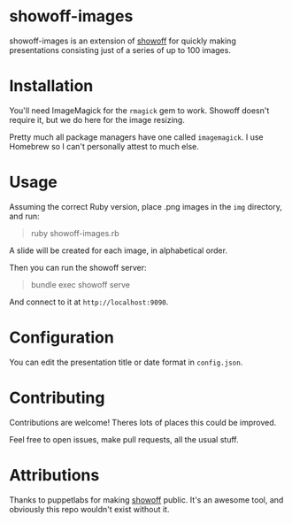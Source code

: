 # showoff-images

showoff-images is an extension of [showoff](https://github.com/puppetlabs/showoff)
for quickly making presentations consisting just of a series of up to 100 images.

# Installation

You'll need ImageMagick for the `rmagick` gem to work. Showoff doesn't require it,
but we do here for the image resizing.

Pretty much all package managers have one called `imagemagick`.
I use Homebrew so I can't personally attest to much else.

# Usage

Assuming the correct Ruby version, place .png images in the `img` directory, and run:

> ruby showoff-images.rb

A slide will be created for each image, in alphabetical order.

Then you can run the showoff server:

> bundle exec showoff serve

And connect to it at `http://localhost:9090`.

# Configuration

You can edit the presentation title or date format in `config.json`.

# Contributing

Contributions are welcome! Theres lots of places this could be improved.

Feel free to open issues, make pull requests, all the usual stuff.

# Attributions

Thanks to puppetlabs for making [showoff](https://github.com/puppetlabs/showoff) public.
It's an awesome tool, and obviously this repo wouldn't exist without it.
